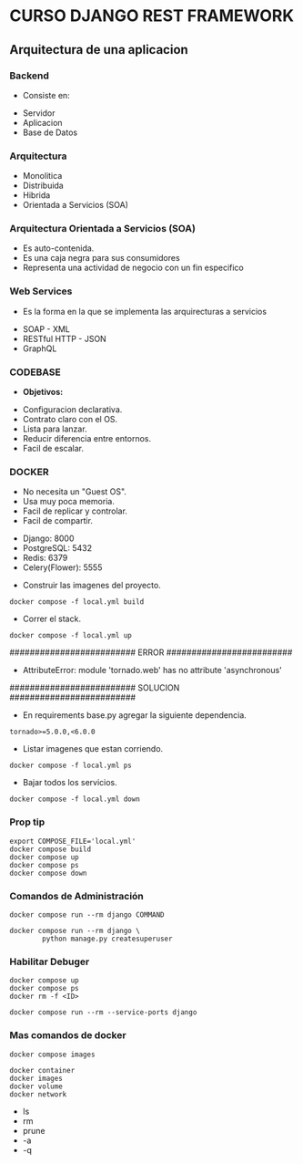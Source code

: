 # CURSO DJANGO REST FRAMEWORK

## Arquitectura de una aplicacion

### Backend
- Consiste en:
* Servidor
* Aplicacion
* Base de Datos

### Arquitectura
* Monolitica
* Distribuida
* Hibrida
* Orientada a Servicios (SOA)

### Arquitectura Orientada a Servicios (SOA)
* Es auto-contenida.
* Es una caja negra para sus consumidores
* Representa una actividad de negocio con un fin especifico

### Web Services
- Es la forma en la que se implementa las arquirecturas a servicios
* SOAP - XML
* RESTful HTTP - JSON
* GraphQL

### CODEBASE
- **Objetivos:**
* Configuracion declarativa.
* Contrato claro con el OS.
* Lista para lanzar.
* Reducir diferencia entre entornos.
* Facil de escalar.



### DOCKER
* No necesita un "Guest OS".
* Usa muy poca memoria.
* Facil de replicar y controlar.
* Facil de compartir.

- Django: 8000
- PostgreSQL: 5432
- Redis: 6379
- Celery(Flower): 5555

* Construir las imagenes del proyecto.
```
docker compose -f local.yml build
```

* Correr el stack.
```
docker compose -f local.yml up
```

#########################
         ERROR
#########################
* AttributeError: module 'tornado.web' has no attribute 'asynchronous'

#########################
        SOLUCION
#########################
* En requirements base.py agregar la siguiente dependencia.
```
tornado>=5.0.0,<6.0.0
```

* Listar imagenes que estan corriendo.
```
docker compose -f local.yml ps
```

* Bajar todos los servicios.
```
docker compose -f local.yml down
```

### Prop tip
```
export COMPOSE_FILE='local.yml'
docker compose build
docker compose up
docker compose ps
docker compose down

```

### Comandos de Administración
```
docker compose run --rm django COMMAND
```

```
docker compose run --rm django \
        python manage.py createsuperuser
```

### Habilitar Debuger
```
docker compose up
docker compose ps
docker rm -f <ID>
```

```
docker compose run --rm --service-ports django
```

### Mas comandos de docker
```
docker compose images

docker container
docker images
docker volume
docker network
```

* ls
* rm
* prune
* -a
* -q
